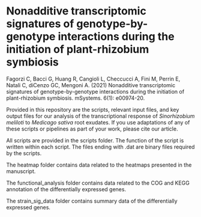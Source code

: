 # Nonadditive transcriptomic signatures of genotype-by-genotype interactions during the initiation of plant-rhizobium symbiosis

Fagorzi C, Bacci G, Huang R, Cangioli L, Checcucci A, Fini M, Perrin E, Natali C, diCenzo GC, Mengoni A. (2021) Nonadditive transcriptomic signatures of genotype-by-genotype interactions during the initiation of plant-rhizobium symbiosis. mSystems. 6(1): e00974-20.

Provided in this repository are the scripts, relevant input files, and key output files for our analysis of the transcriptional response of *Sinorhizobium meliloti* to *Medicago sativa* root exudates. If you use adaptations of any of these scripts or pipelines as part of your work, please cite our article.

All scripts are provided in the scripts folder. The function of the script is written within each script. The files ending with .dat are binary files required by the scripts.

The heatmap folder contains data related to the heatmaps presented in the manuscript.

The functional_analysis folder contains data related to the COG and KEGG annotation of the differentially expressed genes.

The strain_sig_data folder contains summary data of the differentially expressed genes.

